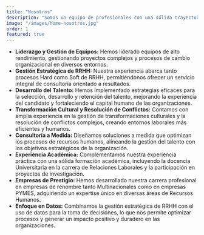 ```yaml
---
title: "Nosotros"
description: "Somos un equipo de profesionales con una sólida trayectoria en Recursos Humanos, acumulando más de 20 años de experiencia en el sector, desempeñando posiciones de liderazgo tanto en empresas multinacionales de gran envergadura como en empresas PYMES."
image: "/images/home-nosotros.jpg"
order: 1
featured: true
---
```


<ul>
<li><b>Liderazgo y Gestión de Equipos:</b> Hemos liderado equipos de alto rendimiento, gestionando proyectos complejos y procesos de cambio organizacional en diversos entornos.</li>
<li><b>Gestión Estratégica de RRHH:</b> Nuestra experiencia abarca tanto procesos Hard como Soft de RRHH, permitiéndonos ofrecer un servicio integral de consultoría orientado a resultados.</li>
<li><b>Desarrollo del Talento:</b> Hemos implementado estrategias eficaces para la selección, desarrollo y retención del talento, mejorando la experiencia del candidato y fortaleciendo el capital humano de las organizaciones.</li>
<li><b>Transformación Cultural y Resolución de Conflictos:</b> Contamos con amplia experiencia en la gestión de transformaciones culturales y la resolución de conflictos complejos, creando entornos laborales más eficientes y humanos.</li>
<li><b>Consultoría a Medida:</b> Diseñamos soluciones a medida que optimizan los procesos de recursos humanos, alineando la gestión del talento con los objetivos estratégicos de la organización.</li>
<li><b>Experiencia Académica:</b> Complementamos nuestra experiencia práctica con una sólida formación académica, incluyendo la docencia Universitaria en la carrera de Relaciones Laborales y la participación en proyectos de investigación.</li>
<li><b>Empresas de Prestigio:</b> Hemos desarrollado nuestra carrera profesional en empresas de renombre tanto Multinacionales como en empresas PYMES, adquiriendo un expertise único en diversas áreas de Recursos Humanos.</li>
<li><b>Enfoque en Datos:</b> Combinamos la gestión estratégica de RRHH con el uso de datos para la toma de decisiones, lo que nos permite optimizar procesos y generar un impacto positivo y duradero en las organizaciones.</li>
</ul>
